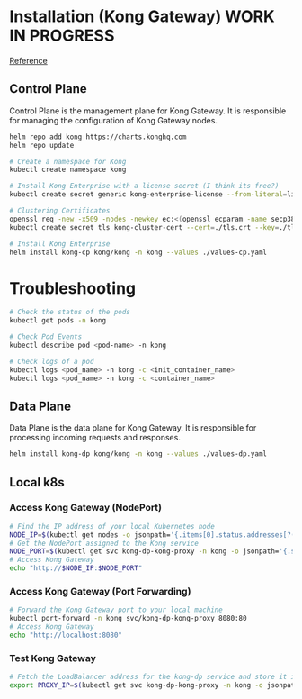 # Installation (Kong Gateway) WORK IN PROGRESS

[Reference](https://docs.konghq.com/gateway/latest/install/kubernetes/proxy/)

## Control Plane

Control Plane is the management plane for Kong Gateway. It is responsible for managing the configuration of Kong Gateway nodes.

```bash
helm repo add kong https://charts.konghq.com
helm repo update

# Create a namespace for Kong
kubectl create namespace kong

# Install Kong Enterprise with a license secret (I think its free?)
kubectl create secret generic kong-enterprise-license --from-literal=license="'{}'" -n kong

# Clustering Certificates
openssl req -new -x509 -nodes -newkey ec:<(openssl ecparam -name secp384r1) -keyout ./tls.key -out ./tls.crt -days 1095 -subj "/CN=kong_clustering"
kubectl create secret tls kong-cluster-cert --cert=./tls.crt --key=./tls.key -n kong

# Install Kong Enterprise
helm install kong-cp kong/kong -n kong --values ./values-cp.yaml
```

# Troubleshooting

```bash
# Check the status of the pods
kubectl get pods -n kong

# Check Pod Events
kubectl describe pod <pod-name> -n kong

# Check logs of a pod
kubectl logs <pod_name> -n kong -c <init_container_name>
kubectl logs <pod_name> -n kong -c <container_name>
```

## Data Plane

Data Plane is the data plane for Kong Gateway. It is responsible for processing incoming requests and responses.

```bash
helm install kong-dp kong/kong -n kong --values ./values-dp.yaml
```

## Local k8s

### Access Kong Gateway (NodePort)

```bash
# Find the IP address of your local Kubernetes node
NODE_IP=$(kubectl get nodes -o jsonpath='{.items[0].status.addresses[?(@.type=="InternalIP")].address}')
# Get the NodePort assigned to the Kong service
NODE_PORT=$(kubectl get svc kong-dp-kong-proxy -n kong -o jsonpath='{.spec.ports[?(@.name=="kong-proxy")].nodePort}')
# Access Kong Gateway
echo "http://$NODE_IP:$NODE_PORT"
```

### Access Kong Gateway (Port Forwarding)

```bash
# Forward the Kong Gateway port to your local machine
kubectl port-forward -n kong svc/kong-dp-kong-proxy 8080:80
# Access Kong Gateway
echo "http://localhost:8080"
```

### Test Kong Gateway

```bash
# Fetch the LoadBalancer address for the kong-dp service and store it in the PROXY_IP environment variable
export PROXY_IP=$(kubectl get svc kong-dp-kong-proxy -n kong -o jsonpath='{.status.loadBalancer.ingress[0].ip}')
```
